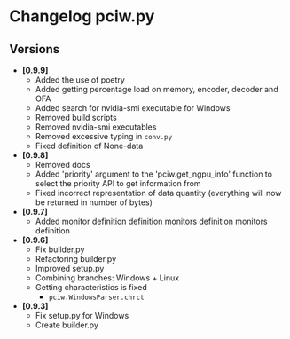 # Changelog pciw.py
## Versions
- **[0.9.9]**
    - Added the use of poetry
    - Added getting percentage load on memory, encoder, decoder and OFA
    - Added search for nvidia-smi executable for Windows
    - Removed build scripts
    - Removed nvidia-smi executables
    - Removed excessive typing in `conv.py`
    - Fixed definition of None-data
- **[0.9.8]**
    - Removed docs
    - Added 'priority' argument to the 'pciw.get_ngpu_info' function to select the priority API to get information from
    - Fixed incorrect representation of data quantity (everything will now be returned in number of bytes)
- **[0.9.7]**
    - Added monitor definition definition monitors definition monitors definition
- **[0.9.6]**
    - Fix builder.py
    - Refactoring builder.py
    - Improved setup.py
    - Combining branches: Windows + Linux
    - Getting characteristics is fixed
        - `pciw.WindowsParser.chrct`
- **[0.9.3]**
    - Fix setup.py for Windows
    - Create builder.py